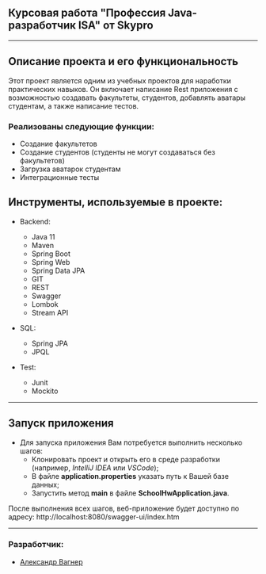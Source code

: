 <div>

## Курсовая работа "Профессия Java-разработчик ISA" от Skypro

</div>

___

## Описание проекта и его функциональность

Этот проект является одним из учебных проектов для наработки практических навыков.
Он включает написание Rest приложения с возможностью создавать факультеты, студентов, добавлять аватары студентам, а также написание тестов.

### Реализованы следующие функции:

- Создание факультетов
- Создание студентов (студенты не могут создаваться без факультетов)
- Загрузка аватарок студентам
- Интеграционные тесты

## Инструменты, используемые в проекте:

* Backend:
    - Java 11
    - Maven
    - Spring Boot
    - Spring Web
    - Spring Data JPA
    - GIT
    - REST
    - Swagger
    - Lombok
    - Stream API
  
* SQL:
    - Spring JPA
    - JPQL
  
* Test:
    - Junit
    - Mockito

___

## Запуск приложения

* Для запуска приложения Вам потребуется выполнить несколько шагов:
    - Клонировать проект и открыть его в среде разработки (например, *IntelliJ IDEA* или *VSCode*);
    - В файле **application.properties** указать путь к Вашей базе данных;
    - Запустить метод **main** в файле **SchoolHwApplication.java**.

После выполнения всех шагов, веб-приложение будет доступно по адресу: http://localhost:8080/swagger-ui/index.htm

___

### Разработчик:

- [Александр Вагнер](https://github.com/alxrwagner)

 

